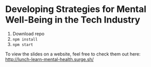 # Developing Strategies for Mental Well-Being in the Tech Industry
1. Download repo
2. `npm install`
3. `npm start`

To view the slides on a website, feel free to check them out here: http://lunch-learn-mental-health.surge.sh/